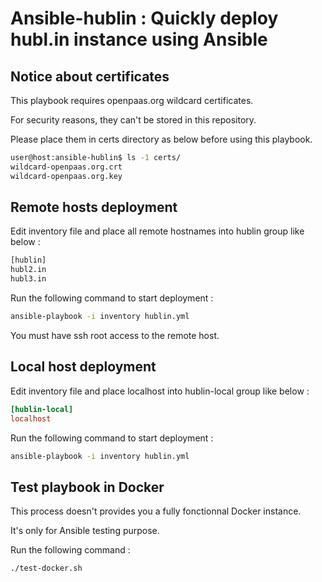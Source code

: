 Ansible-hublin : Quickly deploy hubl.in instance using Ansible
==============================================================

Notice about certificates
-------------------------

This playbook requires openpaas.org wildcard certificates.

For security reasons, they can't be stored in this repository.

Please place them in certs directory as below before using this playbook.

```.bash
user@host:ansible-hublin$ ls -1 certs/
wildcard-openpaas.org.crt
wildcard-openpaas.org.key
```

Remote hosts deployment
-----------------------

Edit inventory file and place all remote hostnames into hublin group like below :

```.bash
[hublin]
hubl2.in
hubl3.in
```

Run the following command to start deployment :

```.bash
ansible-playbook -i inventory hublin.yml
```

You must have ssh root access to the remote host.

Local host deployment
---------------------

Edit inventory file and place localhost into hublin-local group like below :

```.ini
[hublin-local]
localhost
```

Run the following command to start deployment :

```.bash
ansible-playbook -i inventory hublin.yml
```

Test playbook in Docker
-----------------------

This process doesn't provides you a fully fonctionnal Docker instance.

It's only for Ansible testing purpose.

Run the following command :

```.bash
./test-docker.sh
```

